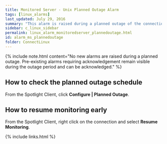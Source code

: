 ```yaml
---
title: ﻿Monitored Server - Unix Planned Outage Alarm
tags: [linux_alarms]
last_updated: July 29, 2016
summary: "This alarm is raised during a planned outage of the connection. Spotlight will resume monitoring the service at the end of the planned outage period."
sidebar: c_linux_sidebar
permalink: linux_alarm_monitoredserver_plannedoutage.html
id: alarm_ms_plannedoutage
folder: ConnectLinux
---
```


{% include note.html content="No new alarms are raised during a planned outage. Pre-existing alarms requiring acknowledgement remain visible during the outage period and can be acknowledged." %}


## How to check the planned outage schedule

From the Spotlight Client, click **Configure \| Planned Outage**.

## How to resume monitoring early

From the Spotlight Client, right click on the connection and select **Resume Monitoring**.

{% include links.html %}
